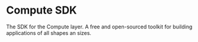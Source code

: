 # Compute SDK
The SDK for the Compute layer. A free and open-sourced toolkit for building applications of all shapes an sizes.
